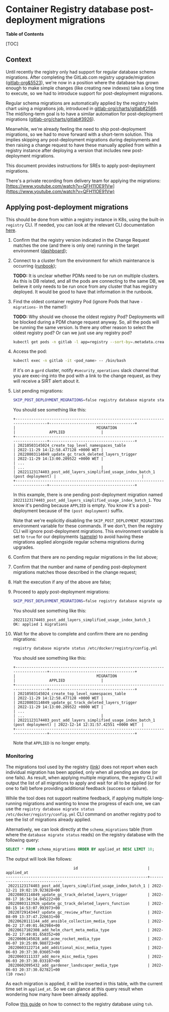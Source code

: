 # Container Registry database post-deployment migrations

**Table of Contents**

[TOC]

## Context

Until recently the registry only had support for regular database schema migrations. After completing the GitLab.com registry upgrade/migration ([gitlab-org&5523](https://gitlab.com/groups/gitlab-org/-/epics/5523)), we're now in a position where the database has grown enough to make simple changes (like creating new indexes) take a long time to execute, so we had to introduce support for post-deployment migrations.

Regular schema migrations are automatically applied by the registry helm chart using a migrations job, introduced in [gitlab-org/charts/gitlab#2566](https://gitlab.com/gitlab-org/charts/gitlab/-/issues/2566). The mid/long-term goal is to have a similar automation for post-deployment migrations ([gitlab-org/charts/gitlab#3926](https://gitlab.com/gitlab-org/charts/gitlab/-/issues/3926)).

Meanwhile, we're already feeling the need to ship post-deployment migrations, so we had to move forward with a short-term solution. This implies skipping any post-deployment migrations during deployments and then raising a change request to have these manually applied from within a registry instance after deploying a version that includes new post-deployment migrations.

This document provides instructions for SREs to apply post-deployment migrations.

There's a private recording from delivery team for applying the migrations: [https://www.youtube.com/watch?v=QFH11OE91Vw](https://www.youtube.com/watch?v=QFH11OE91Vw)

## Applying post-deployment migrations

This should be done from within a registry instance in K8s, using the built-in `registry` CLI. If needed, you can look at the relevant CLI documentation [here](https://gitlab.com/gitlab-org/container-registry/-/blob/master/docs-gitlab/database-migrations.md#administration).

1. Confirm that the registry version indicated in the Change Request matches the one (and there is only one) running in the target environment ([dashboard](https://dashboards.gitlab.net/d/registry-app/registry-application-detail?orgId=1&from=now-5m&to=now&viewPanel=3));

1. Connect to a cluster from the environment for which maintenance is occurring ([runbook](https://gitlab.com/gitlab-com/runbooks/-/blob/master/docs/kube/k8s-oncall-setup.md#kubernetes-api-access));

    **TODO:** It is unclear whether PDMs need to be run on multiple clusters. As this is DB related, and all the pods are connecting to the same DB, we believe it only needs to be run once from any cluster that has registry deployed. It would be good to have that information in the runbook.

1. Find the oldest container registry Pod (ignore Pods that have `-migrations-` in the name!):

    **TODO:** Why should we choose the oldest registry Pod? Deployments will be blocked during a PDM change request anyway. So, all the pods will be running the same version. Is there any other reason to select the oldest registry pod? Or can we just use any registry pod?

   ```sh
   kubectl get pods -n gitlab -l app=registry --sort-by=.metadata.creationTimestamp | head -n 2
   ```

1. Access the pod:

   ```sh
   kubectl exec -n gitlab -it <pod_name> -- /bin/bash
   ```

   If it's on a `gprd` cluster, notify `#security_operations` slack channel that you are exec-ing into the pod with
   a link to the change request, as they will receive a SIRT alert about it.

1. List pending migrations:

   ```sh
   SKIP_POST_DEPLOYMENT_MIGRATIONS=false registry database migrate status /etc/docker/registry/config.yml
   ```

   You should see something like this:

   ```text
   +---------------------------------------------------------------------------------+--------------------------------------+
   |                                    MIGRATION                                    |               APPLIED                |
   +---------------------------------------------------------------------------------+--------------------------------------+
   | 20210503145024_create_top_level_namespaces_table                                | 2022-11-29 14:12:58.477128 +0000 WET |
   | 20220803114849_update_gc_track_deleted_layers_trigger                           | 2022-11-29 14:13:00.209522 +0000 WET |
   | ...                                                                             | ...                                  |
   | 20221123174403_post_add_layers_simplified_usage_index_batch_1 (post deployment) |                                      |
   +---------------------------------------------------------------------------------+--------------------------------------+
   ```

   In this example, there is one pending post-deployment migration named `20221123174403_post_add_layers_simplified_usage_index_batch_1`. You know it's pending because `APPLIED` is empty. You know it's a post-deployment because of the `(post deployment)` suffix.

   Note that we're explicitly disabling the `SKIP_POST_DEPLOYMENT_MIGRATIONS` environment variable for these commands. If we don't, then the registry CLI will ignore post-deployment migrations. This environment variable is set to `true` for our deployments ([sample](https://gitlab.com/gitlab-com/gl-infra/k8s-workloads/gitlab-com/-/blob/62be0606e27a2af17d91d3857e914dc08a631283/releases/gitlab/values/gprd-cny.yaml.gotmpl#L224)) to avoid having these migrations applied alongside regular schema migrations during upgrades.

1. Confirm that there are no pending regular migrations in the list above;

1. Confirm that the number and name of pending post-deployment migrations matches those described in the change request;

1. Halt the execution if any of the above are false;

1. Proceed to apply post-deployment migrations:

   ```sh
   SKIP_POST_DEPLOYMENT_MIGRATIONS=false registry database migrate up /etc/docker/registry/config.yml
   ```

   You should see something like this:

   ```text
   20221123174403_post_add_layers_simplified_usage_index_batch_1
   OK: applied 1 migrations
   ```

1. Wait for the above to complete and confirm there are no pending migrations:

   ```sh
   registry database migrate status /etc/docker/registry/config.yml
   ```

   You should see something like this:

   ```text
   +---------------------------------------------------------------------------------+--------------------------------------+
   |                                    MIGRATION                                    |               APPLIED                |
   +---------------------------------------------------------------------------------+--------------------------------------+
   | 20210503145024_create_top_level_namespaces_table                                | 2022-11-29 14:12:58.477128 +0000 WET |
   | 20220803114849_update_gc_track_deleted_layers_trigger                           | 2022-11-29 14:13:00.209522 +0000 WET |
   | ...                                                                             | ...                                  |
   | 20221123174403_post_add_layers_simplified_usage_index_batch_1 (post deployment) | 2022-12-14 12:31:57.42551 +0000 WET  |
   +---------------------------------------------------------------------------------+--------------------------------------+
   ```

   Note that `APPLIED` is no longer empty.

### Monitoring

The migrations tool used by the registry ([link](https://pkg.go.dev/github.com/rubenv/sql-migrate)) does not report when each individual migration has been applied, only when all pending are done (or one fails). As result, when applying multiple migrations, the registry CLI will output the list of all migrations to apply and wait for all to be applied (or for one to fail) before providing additional feedback (success or failure).

While the tool does not support realtime feedback, if applying multiple long-running migrations and wanting to know the progress of each one, we can use the `registry database migrate status /etc/docker/registry/config.yml` CLI command on another registry pod to see the list of migrations already applied.

Alternatively, we can look directly at the `schema_migrations` table (from where the `database migrate status` reads) on the registry database with the following query:

```sql
SELECT * FROM schema_migrations ORDER BY applied_at DESC LIMIT 10;
```

The output will look like follows:

```text
                              id                               |          applied_at
---------------------------------------------------------------+-------------------------------
 20221123174403_post_add_layers_simplified_usage_index_batch_1 | 2022-12-21 19:02:19.923828+00
 20220803114849_update_gc_track_deleted_layers_trigger         | 2022-08-17 16:34:14.045222+00
 20220803113926_update_gc_track_deleted_layers_function        | 2022-08-15 14:53:07.993973+00
 20220729143447_update_gc_review_after_function                | 2022-08-09 13:37:47.226631+00
 20220620111144_add_ansible_collection_media_type              | 2022-06-22 17:49:01.662984+00
 20220617102308_add_helm_chart_meta_media_type                 | 2022-06-22 17:49:01.658352+00
 20220606145028_add_acme_rocket_media_type                     | 2022-06-07 19:25:09.988723+00
 20220603122714_add_additional_misc_media_types                | 2022-06-03 20:37:30.036057+00
 20220603111337_add_more_misc_media_types                      | 2022-06-03 20:37:30.033107+00
 20220602095432_add_gardener_landscaper_media_type             | 2022-06-03 20:37:30.027821+00
(10 rows)
```

As each migration is applied, it will be inserted in this table, with the current time set in `applied_at`. So we can glance at this query result when wondering how many have been already applied.

Follow [this guide](https://gitlab.com/gitlab-com/runbooks/-/blob/master/docs/teleport/Connect_to_Database_Console_via_Teleport.md#accessing-the-database-console-via-teleport) on how to connect to the registry database using `tsh`.
